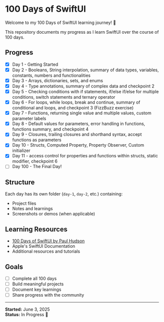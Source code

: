 # 100 Days of SwiftUI

Welcome to my 100 Days of SwiftUI learning journey! 🚀

This repository documents my progress as I learn SwiftUI over the course of 100 days.

## Progress

- [x] Day 1 - Getting Started
- [x] Day 2 - Booleans, String interpolation, summary of data types, variables, constants, numbers and functionalities
- [x] Day 3 - Arrays, dictionaries, sets, and enums
- [x] Day 4 - Type annotations, summary of complex data and checkpoint 2
- [x] Day 5 - Checking conditions with if statements, if/else if/else for multiple conditions, switch statements and ternary operator
- [x] Day 6 - For loops, while loops, break and continue, summary of conditional and loops, and checkpoint 3 (FizzBuzz exercise)
- [x] Day 7 - Functions, returning single value and multiple values, custom parameter labels
- [x] Day 8 - Default values for parameters, error handling in functions, functions summary, and checkpoint 4
- [x] Day 9 - Closures, trailing closures and shorthand syntax, accept functions as parameters
- [x] Day 10 - Structs, Computed Property, Property Observer, Custom initializer
- [x] Day 11 - access control for properties and functions within structs, static modifier, checkpoint 6
- [ ] Day 100 - The Final Day!

## Structure

Each day has its own folder (`day-1`, `day-2`, etc.) containing:
- Project files
- Notes and learnings
- Screenshots or demos (when applicable)

## Learning Resources

- [100 Days of SwiftUI by Paul Hudson](https://www.hackingwithswift.com/100/swiftui)
- Apple's SwiftUI Documentation
- Additional resources and tutorials

## Goals

- [ ] Complete all 100 days
- [ ] Build meaningful projects
- [ ] Document key learnings
- [ ] Share progress with the community

---

**Started:** June 3, 2025  
**Status:** In Progress 💪


